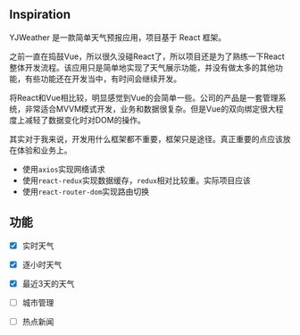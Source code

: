 ## Inspiration

YJWeather 是一款简单天气预报应用，项目基于 React 框架。

之前一直在捣鼓Vue，所以很久没碰React了，所以项目还是为了熟练一下React整体开发流程。该应用只是简单地实现了天气展示功能，并没有做太多的其他功能，有些功能还在开发当中，有时间会继续开发。

将React和Vue相比较，明显感觉到Vue的会简单一些。公司的产品是一套管理系统，非常适合MVVM模式开发，业务和数据很复杂。但是Vue的双向绑定很大程度上减轻了数据变化时对DOM的操作。

其实对于我来说，开发用什么框架都不重要，框架只是途径。真正重要的点应该放在体验和业务上。



- 使用`axios`实现网络请求
- 使用`react-redux`实现数据缓存，`redux`相对比较重。实际项目应该
- 使用`react-router-dom`实现路由切换


## 功能

- [x] 实时天气
- [x] 逐小时天气
- [x] 最近3天的天气
- [ ] 城市管理
- [ ] 热点新闻


